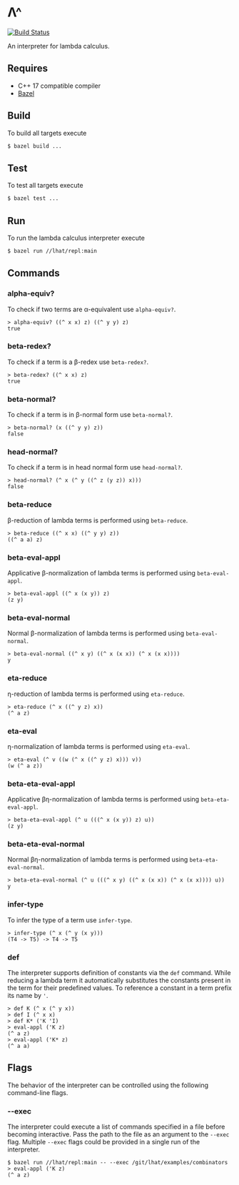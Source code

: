 # Λ^

[![Build Status](https://travis-ci.org/sgatev/lhat.svg?branch=master)](https://travis-ci.org/sgatev/lhat)

An interpreter for lambda calculus.

## Requires

* C++ 17 compatible compiler
* [Bazel](https://bazel.build)

## Build

To build all targets execute

```bash
$ bazel build ...
```

## Test

To test all targets execute

```bash
$ bazel test ...
```

## Run

To run the lambda calculus interpreter execute

```bash
$ bazel run //lhat/repl:main
```

## Commands

### alpha-equiv?

To check if two terms are α-equivalent use `alpha-equiv?`.

```
> alpha-equiv? ((^ x x) z) ((^ y y) z)
true
```

### beta-redex?

To check if a term is a β-redex use `beta-redex?`.

```
> beta-redex? ((^ x x) z)
true
```

### beta-normal?

To check if a term is in β-normal form use `beta-normal?`.

```
> beta-normal? (x ((^ y y) z))
false
```

### head-normal?

To check if a term is in head normal form use `head-normal?`.

```
> head-normal? (^ x (^ y ((^ z (y z)) x)))
false
```

### beta-reduce

β-reduction of lambda terms is performed using `beta-reduce`.

```
> beta-reduce ((^ x x) ((^ y y) z))
((^ a a) z)
```

### beta-eval-appl

Applicative β-normalization of lambda terms is performed using `beta-eval-appl`.

```
> beta-eval-appl ((^ x (x y)) z)
(z y)
```

### beta-eval-normal

Normal β-normalization of lambda terms is performed using `beta-eval-normal`.

```
> beta-eval-normal ((^ x y) ((^ x (x x)) (^ x (x x))))
y
```

### eta-reduce

η-reduction of lambda terms is performed using `eta-reduce`.

```
> eta-reduce (^ x ((^ y z) x))
(^ a z)
```

### eta-eval

η-normalization of lambda terms is performed using `eta-eval`.

```
> eta-eval (^ v ((w (^ x ((^ y z) x))) v))
(w (^ a z))
```

### beta-eta-eval-appl

Applicative βη-normalization of lambda terms is performed using `beta-eta-eval-appl`.

```
> beta-eta-eval-appl (^ u (((^ x (x y)) z) u))
(z y)
```

### beta-eta-eval-normal

Normal βη-normalization of lambda terms is performed using `beta-eta-eval-normal`.

```
> beta-eta-eval-normal (^ u (((^ x y) ((^ x (x x)) (^ x (x x)))) u))
y
```

### infer-type

To infer the type of a term use `infer-type`.

```
> infer-type (^ x (^ y (x y)))
(T4 -> T5) -> T4 -> T5
```

### def

The interpreter supports definition of constants via the `def` command. While
reducing a lambda term it automatically substitutes the constants present in the
term for their predefined values. To reference a constant in a term prefix its name
by `'`.

```
> def K (^ x (^ y x))
> def I (^ x x)
> def K* ('K 'I)
> eval-appl ('K z)
(^ a z)
> eval-appl ('K* z)
(^ a a)
```

## Flags

The behavior of the interpreter can be controlled using the following command-line
flags.

### --exec

The interpreter could execute a list of commands specified in a file before
becoming interactive. Pass the path to the file as an argument to the `--exec`
flag. Multiple `--exec` flags could be provided in a single run of the interpreter.

```
$ bazel run //lhat/repl:main -- --exec /git/lhat/examples/combinators
> eval-appl ('K z)
(^ a z)
```
